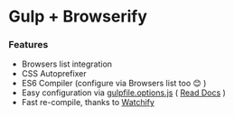 # Gulp + Browserify

### Features

-   Browsers list integration
-   CSS Autoprefixer
-   ES6 Compiler (configure via Browsers list too 😊 )
-   Easy configuration via [gulpfile.options.js](./gulpfile.options.js) ( [Read Docs](./gulpfile.options.md) )
-   Fast re-compile, thanks to [Watchify](https://github.com/browserify/watchify)
